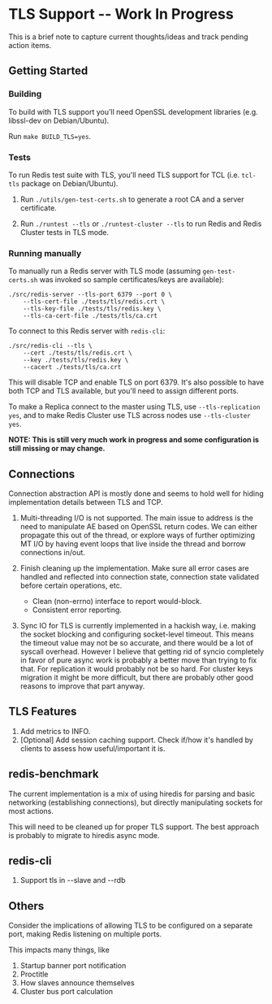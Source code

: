 TLS Support -- Work In Progress
===============================

This is a brief note to capture current thoughts/ideas and track pending action
items.

Getting Started
---------------

### Building

To build with TLS support you'll need OpenSSL development libraries (e.g.
libssl-dev on Debian/Ubuntu).

Run `make BUILD_TLS=yes`.

### Tests

To run Redis test suite with TLS, you'll need TLS support for TCL (i.e.
`tcl-tls` package on Debian/Ubuntu).

1. Run `./utils/gen-test-certs.sh` to generate a root CA and a server
   certificate.

2. Run `./runtest --tls` or `./runtest-cluster --tls` to run Redis and Redis
   Cluster tests in TLS mode.

### Running manually

To manually run a Redis server with TLS mode (assuming `gen-test-certs.sh` was
invoked so sample certificates/keys are available):

    ./src/redis-server --tls-port 6379 --port 0 \
        --tls-cert-file ./tests/tls/redis.crt \
        --tls-key-file ./tests/tls/redis.key \
        --tls-ca-cert-file ./tests/tls/ca.crt

To connect to this Redis server with `redis-cli`:

    ./src/redis-cli --tls \
        --cert ./tests/tls/redis.crt \
        --key ./tests/tls/redis.key \
        --cacert ./tests/tls/ca.crt

This will disable TCP and enable TLS on port 6379. It's also possible to have
both TCP and TLS available, but you'll need to assign different ports.

To make a Replica connect to the master using TLS, use `--tls-replication yes`,
and to make Redis Cluster use TLS across nodes use `--tls-cluster yes`.

**NOTE: This is still very much work in progress and some configuration is still
missing or may change.**

Connections
-----------

Connection abstraction API is mostly done and seems to hold well for hiding
implementation details between TLS and TCP.

1. Multi-threading I/O is not supported.  The main issue to address is the need
   to manipulate AE based on OpenSSL return codes.  We can either propagate this
   out of the thread, or explore ways of further optimizing MT I/O by having
   event loops that live inside the thread and borrow connections in/out.

2. Finish cleaning up the implementation.  Make sure all error cases are handled
   and reflected into connection state, connection state validated before
   certain operations, etc.
    - Clean (non-errno) interface to report would-block.
    - Consistent error reporting.

3. Sync IO for TLS is currently implemented in a hackish way, i.e. making the
   socket blocking and configuring socket-level timeout.  This means the timeout
   value may not be so accurate, and there would be a lot of syscall overhead.
   However I believe that getting rid of syncio completely in favor of pure
   async work is probably a better move than trying to fix that. For replication
   it would probably not be so hard. For cluster keys migration it might be more
   difficult, but there are probably other good reasons to improve that part
   anyway.

TLS Features
------------

1. Add metrics to INFO.
2. [Optional] Add session caching support. Check if/how it's handled by clients
   to assess how useful/important it is.


redis-benchmark
---------------

The current implementation is a mix of using hiredis for parsing and basic
networking (establishing connections), but directly manipulating sockets for
most actions.

This will need to be cleaned up for proper TLS support. The best approach is
probably to migrate to hiredis async mode.

redis-cli
---------
1. Support tls in --slave and --rdb


Others
------

Consider the implications of allowing TLS to be configured on a separate port,
making Redis listening on multiple ports.

This impacts many things, like
1. Startup banner port notification
2. Proctitle
3. How slaves announce themselves
4. Cluster bus port calculation
